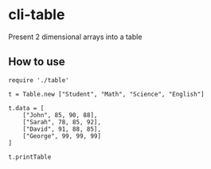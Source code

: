 # cli-table

Present 2 dimensional arrays into a table

## How to use

```
require './table'

t = Table.new ["Student", "Math", "Science", "English"]

t.data = [
    ["John", 85, 90, 88],
    ["Sarah", 78, 85, 92],
    ["David", 91, 88, 85],
    ["George", 99, 99, 99]
]

t.printTable
```